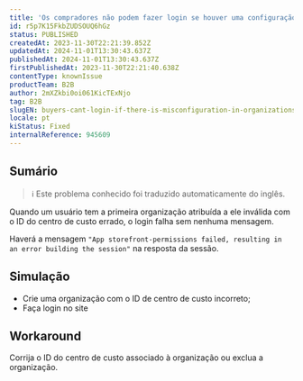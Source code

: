```yaml
---
title: 'Os compradores não podem fazer login se houver uma configuração incorreta nas organizações/centros de custo'
id: r5p7K15FkbZUDSOUQ6hGz
status: PUBLISHED
createdAt: 2023-11-30T22:21:39.852Z
updatedAt: 2024-11-01T13:30:43.637Z
publishedAt: 2024-11-01T13:30:43.637Z
firstPublishedAt: 2023-11-30T22:21:40.638Z
contentType: knownIssue
productTeam: B2B
author: 2mXZkbi0oi061KicTExNjo
tag: B2B
slugEN: buyers-cant-login-if-there-is-misconfiguration-in-organizationscost-centers
locale: pt
kiStatus: Fixed
internalReference: 945609
---
```


## Sumário

>ℹ️ Este problema conhecido foi traduzido automaticamente do inglês.


Quando um usuário tem a primeira organização atribuída a ele inválida com o ID do centro de custo errado, o login falha sem nenhuma mensagem.

Haverá a mensagem `"App storefront-permissions failed, resulting in an error building the session"` na resposta da sessão.

## Simulação



- Crie uma organização com o ID de centro de custo incorreto;
- Faça login no site

## Workaround


Corrija o ID do centro de custo associado à organização ou exclua a organização.



